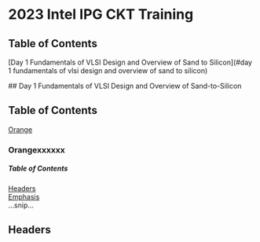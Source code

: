 # 2023 Intel IPG CKT Training

## Table of Contents
[Day 1 Fundamentals of VLSI Design and Overview of Sand to Silicon](#day 1 fundamentals of vlsi design and overview of sand to silicon)

<a name="day 1 fundamentals of vlsi design and overview of sand to silicon"/>
## Day 1 Fundamentals of VLSI Design and Overview of Sand-to-Silicon



## Table of Contents
[Orange](#orangexxxxxx)

<a name="orangexxxxxx"/>

### Orangexxxxxx


##### Table of Contents  
[Headers](#headers)  
[Emphasis](#emphasis)  
...snip...  
<a name="headers"/>
## Headers
